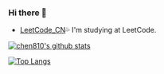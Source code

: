 ### Hi there 👋

 - [LeetCode_CN](https://leetcode-cn.com/u/chen810/)💦 I'm studying at LeetCode.
 
<!--
**chen810/chen810** is a ✨ _special_ ✨ repository because its `README.md` (this file) appears on your GitHub profile.

Here are some ideas to get you started:

- 🔭 I’m currently working on ...
- 🌱 I’m currently learning ...
- 👯 I’m looking to collaborate on ...
- 🤔 I’m looking for help with ...
- 💬 Ask me about ...
- 📫 How to reach me: ...
- 😄 Pronouns: ...
- ⚡ Fun fact: ...
-->
<!--
    This API comes from here:
    https://github.com/anuraghazra/github-readme-stats
-->
[![chen810's github stats](https://github-readme-stats.vercel.app/api?username=chen810&show_icons=true&theme=graywhite&hide_border=true&&hide_title=true)](https://github.com/chen810)

[![Top Langs](https://github-readme-stats.vercel.app/api/top-langs/?username=chen810&show_icons=true&theme=graywhite&hide_border=true&hide=javascript,html,CSS,SCSS)](https://github.com/chen810)
